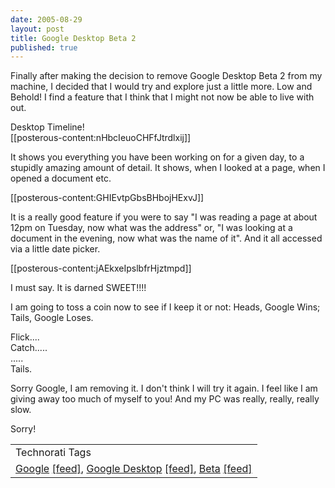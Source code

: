 ```yaml
---
date: 2005-08-29
layout: post
title: Google Desktop Beta 2
published: true
---
```

Finally after making the decision to remove Google Desktop Beta 2 from my machine, I decided that I would try and explore just a little more. Low and Behold! I find a feature that I think that I might not now be able to live with out.<p />Desktop Timeline!<br />[[posterous-content:nHbcIeuoCHFfJtrdlxij]]<p />It shows you everything you have been working on for a given day, to a stupidly amazing amount of detail.  It shows, when I looked at a page, when I opened a document etc.  <p />[[posterous-content:GHIEvtpGbsBHbojHExvJ]]<p />It is a really good feature if you were to say "I was reading a page at about 12pm on Tuesday, now what was the address" or, "I was looking at a document in the evening, now what was the name of it".  And it all accessed via a little date picker.<p />[[posterous-content:jAEkxeIpslbfrHjztmpd]]<p />I must say.  It is darned SWEET!!!!<p />I am going to toss a coin now to see if I keep it or not: Heads, Google Wins; Tails, Google Loses.<p />Flick....<br />Catch.....<br />.....<br />Tails.<p />Sorry Google, I am removing it. I don't think I will try it again. I feel like I am giving away too much of myself to you! And my PC was really, really, really slow.<p />Sorry!<p /><table class="TechnoratiHead TagHeader">
<tr><td>Technorati Tags</td></tr>
<tr class="Technorati"><td>
<a href="http://www.technorati.com/tag/Google" class="Tag" rel="tag">Google</a> <a href="http://feeds.technorati.com/feed/posts/tag/Google" class="Tag">[feed]</a>, <a href="http://www.technorati.com/tag/Google+Desktop" class="Tag" rel="tag">Google Desktop</a> <a href="http://feeds.technorati.com/feed/posts/tag/Google+Desktop" class="Tag">[feed]</a>, <a href="http://www.technorati.com/tag/Beta" class="Tag" rel="tag">Beta</a> <a href="http://feeds.technorati.com/feed/posts/tag/Beta" class="Tag">[feed]</a>
</td></tr>
</table><div class="blogger-post-footer"><img class="posterous_download_image" src="https://blogger.googleusercontent.com/tracker/8109338-112534705589119922?l=www.kinlan.co.uk%2Findex.html" height="1" alt="" width="1" /></div>

